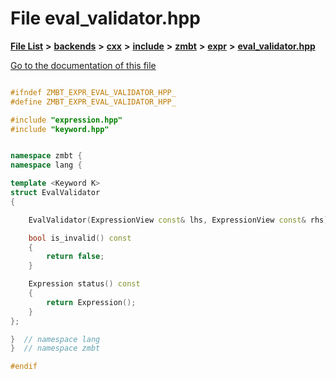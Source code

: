 

# File eval\_validator.hpp

[**File List**](files.md) **>** [**backends**](dir_e0e3bad64fbfd08934d555b945409197.md) **>** [**cxx**](dir_2a0640ff8f8d193383b3226ce9e70e40.md) **>** [**include**](dir_33cabc3ab2bb40d6ea24a24cae2f30b8.md) **>** [**zmbt**](dir_2115e3e51895e4107b806d6d2319263e.md) **>** [**expr**](dir_5ca6873c4d246ae1a35f5fe5ff3edd5d.md) **>** [**eval\_validator.hpp**](eval__validator_8hpp.md)

[Go to the documentation of this file](eval__validator_8hpp.md)


```C++

#ifndef ZMBT_EXPR_EVAL_VALIDATOR_HPP_
#define ZMBT_EXPR_EVAL_VALIDATOR_HPP_

#include "expression.hpp"
#include "keyword.hpp"


namespace zmbt {
namespace lang {

template <Keyword K>
struct EvalValidator
{

    EvalValidator(ExpressionView const& lhs, ExpressionView const& rhs) {}

    bool is_invalid() const
    {
        return false;
    }

    Expression status() const
    {
        return Expression();
    }
};

}  // namespace lang
}  // namespace zmbt

#endif
```


